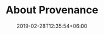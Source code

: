 ---
title: "About Provenance"
date: 2019-02-28T12:35:54+06:00
description: ""
pageDescription : ""
---